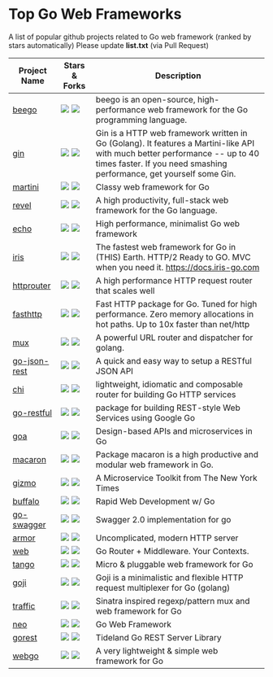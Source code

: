 # Top Go Web Frameworks
A list of popular github projects related to Go web framework (ranked by stars automatically)
Please update **list.txt** (via Pull Request)

| Project Name | Stars & Forks | Description |
| ------------ | ---------- | ----------- |
| [beego](https://github.com/astaxie/beego) | ![](http://githubbadges.com/star.svg?user=astaxie&repo=beego) ![](http://githubbadges.com/fork.svg?user=astaxie&repo=beego)  | beego is an open-source, high-performance web framework for the Go programming language. |
| [gin](https://github.com/gin-gonic/gin) | ![](http://githubbadges.com/star.svg?user=gin-gonic&repo=gin) ![](http://githubbadges.com/fork.svg?user=gin-gonic&repo=gin) | Gin is a HTTP web framework written in Go (Golang). It features a Martini-like API with much better performance -- up to 40 times faster. If you need smashing performance, get yourself some Gin. |
| [martini](https://github.com/go-martini/martini) | ![](http://githubbadges.com/star.svg?user=go-martini&repo=martini) ![](http://githubbadges.com/fork.svg?user=go-martini&repo=martini) | Classy web framework for Go |
| [revel](https://github.com/revel/revel) | ![](http://githubbadges.com/star.svg?user=revel&repo=revel) ![](http://githubbadges.com/fork.svg?user=revel&repo=revel) | A high productivity, full-stack web framework for the Go language. |
| [echo](https://github.com/labstack/echo) | ![](http://githubbadges.com/star.svg?user=labstack&repo=echo) ![](http://githubbadges.com/fork.svg?user=labstack&repo=echo) | High performance, minimalist Go web framework |
| [iris](https://github.com/kataras/iris) | ![](http://githubbadges.com/star.svg?user=kataras&repo=iris) ![](http://githubbadges.com/fork.svg?user=kataras&repo=iris) | The fastest web framework for Go in (THIS) Earth. HTTP/2 Ready to GO. MVC when you need it. https://docs.iris-go.com |
| [httprouter](https://github.com/julienschmidt/httprouter) | ![](http://githubbadges.com/star.svg?user=julienschmidt&repo=httprouter) ![](http://githubbadges.com/fork.svg?user=julienschmidt&repo=httprouter) | A high performance HTTP request router that scales well |
| [fasthttp](https://github.com/valyala/fasthttp) | ![](http://githubbadges.com/star.svg?user=valyala&repo=fasthttp) ![](http://githubbadges.com/fork.svg?user=valyala&repo=fasthttp) | Fast HTTP package for Go. Tuned for high performance. Zero memory allocations in hot paths. Up to 10x faster than net/http |
| [mux](https://github.com/gorilla/mux) | ![](http://githubbadges.com/star.svg?user=gorilla&repo=mux) ![](http://githubbadges.com/fork.svg?user=gorilla&repo=mux) | A powerful URL router and dispatcher for golang. |
| [go-json-rest](https://github.com/ant0ine/go-json-rest) | ![](http://githubbadges.com/star.svg?user=ant0ine&repo=go-json-rest) ![](http://githubbadges.com/fork.svg?user=ant0ine&repo=go-json-rest) | A quick and easy way to setup a RESTful JSON API |
| [chi](https://github.com/go-chi/chi) | ![](http://githubbadges.com/star.svg?user=go-chi&repo=chi) ![](http://githubbadges.com/fork.svg?user=go-chi&repo=chi) | lightweight, idiomatic and composable router for building Go HTTP services |
| [go-restful](https://github.com/emicklei/go-restful) | ![](http://githubbadges.com/star.svg?user=emicklei&repo=go-restful) ![](http://githubbadges.com/fork.svg?user=emicklei&repo=go-restful) | package for building REST-style Web Services using Google Go |
| [goa](https://github.com/goadesign/goa) | ![](http://githubbadges.com/star.svg?user=goadesign&repo=goa) ![](http://githubbadges.com/fork.svg?user=goadesign&repo=goa) | Design-based APIs and microservices in Go |
| [macaron](https://github.com/go-macaron/macaron) | ![](http://githubbadges.com/star.svg?user=go-macaron&repo=macaron) ![](http://githubbadges.com/fork.svg?user=go-macaron&repo=macaron) | Package macaron is a high productive and modular web framework in Go. |
| [gizmo](https://github.com/NYTimes/gizmo) | ![](http://githubbadges.com/star.svg?user=NYTimes&repo=gizmo) ![](http://githubbadges.com/fork.svg?user=NYTimes&repo=gizmo) | A Microservice Toolkit from The New York Times |
| [buffalo](https://github.com/gobuffalo/buffalo) | ![](http://githubbadges.com/star.svg?user=gobuffalo&repo=buffalo) ![](http://githubbadges.com/fork.svg?user=gobuffalo&repo=buffalo) | Rapid Web Development w/ Go |
| [go-swagger](https://github.com/go-swagger/go-swagger) | ![](http://githubbadges.com/star.svg?user=go-swagger&repo=go-swagger) ![](http://githubbadges.com/fork.svg?user=go-swagger&repo=go-swagger) | Swagger 2.0 implementation for go |
| [armor](https://github.com/labstack/armor) | ![](http://githubbadges.com/star.svg?user=labstack&repo=armor) ![](http://githubbadges.com/fork.svg?user=labstack&repo=armor) | Uncomplicated, modern HTTP server |
| [web](https://github.com/gocraft/web) | ![](http://githubbadges.com/star.svg?user=gocraft&repo=web) ![](http://githubbadges.com/fork.svg?user=gocraft&repo=web) | Go Router + Middleware. Your Contexts. |
| [tango](https://github.com/lunny/tango) | ![](http://githubbadges.com/star.svg?user=lunny&repo=tango) ![](http://githubbadges.com/fork.svg?user=lunny&repo=tango) | Micro & pluggable web framework for Go |
| [goji](https://github.com/goji/goji) | ![](http://githubbadges.com/star.svg?user=goji&repo=goji) ![](http://githubbadges.com/fork.svg?user=goji&repo=goji) | Goji is a minimalistic and flexible HTTP request multiplexer for Go (golang) |
| [traffic](https://github.com/pilu/traffic) | ![](http://githubbadges.com/star.svg?user=pilu&repo=traffic) ![](http://githubbadges.com/fork.svg?user=pilu&repo=traffic) | Sinatra inspired regexp/pattern mux and web framework for Go |
| [neo](https://github.com/ivpusic/neo) | ![](http://githubbadges.com/star.svg?user=ivpusic&repo=neo) ![](http://githubbadges.com/fork.svg?user=ivpusic&repo=neo) | Go Web Framework |
| [gorest](https://github.com/tideland/gorest) | ![](http://githubbadges.com/star.svg?user=tideland&repo=gorest) ![](http://githubbadges.com/fork.svg?user=tideland&repo=gorest) | Tideland Go REST Server Library |
| [webgo](https://github.com/bnkamalesh/webgo) | ![](http://githubbadges.com/star.svg?user=bnkamalesh&repo=webgo) ![](http://githubbadges.com/fork.svg?user=bnkamalesh&repo=webgo) | A very lightweight & simple web framework for Go |